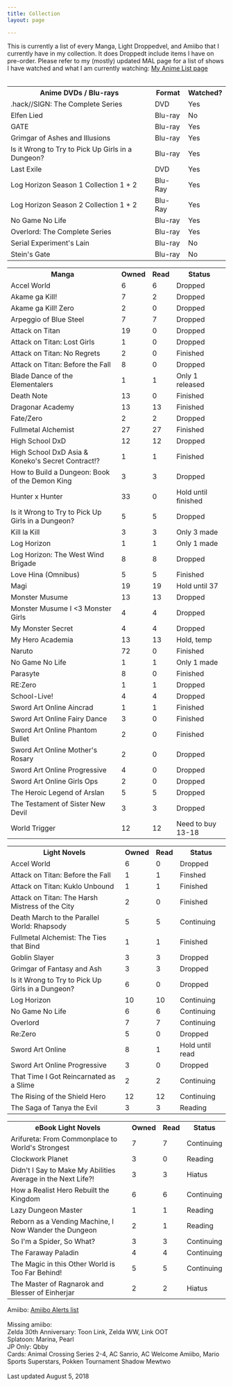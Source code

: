 ```yaml
---
title: Collection
layout: page

---
```

<p>This is currently a list of every Manga, Light Droppedvel, and Amiibo that I currently have in my collection. It does Droppedt include items I have on pre-order. Please refer to my (mostly) updated MAL page for a list of shows I have watched and what I am currently watching:
<a href="https://myanimelist.net/animelist/OtakuShowboat">My Anime List page</a>
<br />
<br />
<table id="Anime">
<tr>
<th>Anime DVDs / Blu-rays</th>
<th>Format</th>
<th>Watched?</th>
</tr>
<tr>
<td>.hack//SIGN: The Complete Series</td>
<td>DVD</td>
<td>Yes</td>
</tr>
<tr>
<td>Elfen Lied</td>
<td>Blu-ray</td>
<td>No</td>
</tr>
<tr>
<td>GATE</td>
<td>Blu-ray</td>
<td>Yes</td>
</tr>
<tr>
<td>Grimgar of Ashes and Illusions</td>
<td>Blu-ray</td>
<td>Yes</td>
</tr>
<tr>
<td>Is it Wrong to Try to Pick Up Girls in a Dungeon?</td>
<td>Blu-ray</td>
<td>Yes</td>
</tr>
<tr>
<td>Last Exile</td>
<td>DVD</td>
<td>Yes</td>
</tr>
<tr>
<td>Log Horizon Season 1 Collection 1 + 2</td>
<td>Blu-Ray</td>
<td>Yes</td>
</tr>
<tr>
<td>Log Horizon Season 2 Collection 1 + 2</td>
<td>Blu-Ray</td>
<td>Yes</td>
</tr>
<tr>
<td>No Game No Life</td>
<td>Blu-ray</td>
<td>Yes</td>
</tr>
<tr>
<td>Overlord: The Complete Series</td>
<td>Blu-ray</td>
<td>Yes</td>
</tr>
<tr>
<td>Serial Experiment's Lain</td>
<td>Blu-ray</td>
<td>No</td>
</tr>
<tr>
<td>Stein's Gate</td>
<td>Blu-ray</td>
<td>No</td>
</tr>
</table>

<table id="Manga">
<tr>
<th>Manga</th>
<th>Owned</th>
<th>Read</th>
<th>Status</th>
</tr>
<tr>
<td>Accel World</td>
<td>6</td>
<td>6</td>
<td>Dropped</td>
</tr>
<tr>
<td>Akame ga Kill!</td>
<td>7</td>
<td>2</td>
<td>Dropped</td>
</tr>
<tr>
<td>Akame ga Kill! Zero</td>
<td>2</td>
<td>0</td>
<td>Dropped</td>
</tr>
<tr>
<td>Arpeggio of Blue Steel</td>
<td>7</td>
<td>7</td>
<td>Dropped</td>
</tr>
<tr>
<td>Attack on Titan</td>
<td>19</td>
<td>0</td>
<td>Dropped</td>
</tr>
<tr>
<td>Attack on Titan: Lost Girls</td>
<td>1</td>
<td>0</td>
<td>Dropped</td>
</tr>
<tr>
<td>Attack on Titan: No Regrets</td>
<td>2</td>
<td>0</td>
<td>Finished</td>
</tr>
<tr>
<td>Attack on Titan: Before the Fall</td>
<td>8</td>
<td>0</td>
<td>Dropped</td>
</tr>
<tr>
<td>Blade Dance of the Elementalers</td>
<td>1</td>
<td>1</td>
<td>Only 1 released</td>
</tr>
<tr>
<td>Death Note</td>
<td>13</td>
<td>0</td>
<td>Finished</td>
</tr>
<tr>
<td>Dragonar Academy</td>
<td>13</td>
<td>13</td>
<td>Finished</td>
</tr>
<tr>
<td>Fate/Zero</td>
<td>2</td>
<td>2</td>
<td>Dropped</td>
</tr>
<tr>
<td>Fullmetal Alchemist</td>
<td>27</td>
<td>27</td>
<td>Finished</td>
</tr>
<tr>
<td>High School DxD</td>
<td>12</td>
<td>12</td>
<td>Dropped</td>
</tr>
<tr>
<td>High School DxD Asia & Koneko's Secret Contract!?</td>
<td>1</td>
<td>1</td>
<td>Finished</td>
</tr>
<tr>
<td>How to Build a Dungeon: Book of the Demon King</td>
<td>3</td>
<td>3</td>
<td>Dropped</td>
</tr>
<tr>
<td>Hunter x Hunter</td>
<td>33</td>
<td>0</td>
<td>Hold until finished</td>
</tr>
<tr>
<td>Is it Wrong to Try to Pick Up Girls in a Dungeon?</td>
<td>5</td>
<td>5</td>
<td>Dropped</td>
</tr>
<tr>
<td>Kill la Kill</td>
<td>3</td>
<td>3</td>
<td>Only 3 made</td>
</tr>
<tr>
<td>Log Horizon</td>
<td>1</td>
<td>1</td>
<td>Only 1 made</td>
</tr>
<tr>
<td>Log Horizon: The West Wind Brigade</td>
<td>8</td>
<td>8</td>
<td>Dropped</td>
</tr>
<tr>
<td>Love Hina (Omnibus)</td>
<td>5</td>
<td>5</td>
<td>Finished</td>
</tr>
<tr>
<td>Magi</td>
<td>19</td>
<td>19</td>
<td>Hold until 37</td>
</tr>
<tr>
<td>Monster Musume</td>
<td>13</td>
<td>13</td>
<td>Dropped</td>
</tr>
<tr>
<td>Monster Musume I <3 Monster Girls</td>
<td>4</td>
<td>4</td>
<td>Dropped</td>
</tr>
<tr>
<td>My Monster Secret</td>
<td>4</td>
<td>4</td>
<td>Dropped</td>
</tr>
<tr>
<td>My Hero Academia</td>
<td>13</td>
<td>13</td>
<td>Hold, temp</td>
</tr>
<tr>
<td>Naruto</td>
<td>72</td>
<td>0</td>
<td>Finished</td>
</tr>
<tr>
<td>No Game No Life</td>
<td>1</td>
<td>1</td>
<td>Only 1 made</td>
</tr>
<tr>
<td>Parasyte</td>
<td>8</td>
<td>0</td>
<td>Finished</td>
</tr>
<tr>
<td>RE:Zero</td>
<td>1</td>
<td>1</td>
<td>Dropped</td>
</tr>
<tr>
<td>School-Live!</td>
<td>4</td>
<td>4</td>
<td>Dropped</td>
</tr>
<tr>
<td>Sword Art Online Aincrad</td>
<td>1</td>
<td>1</td>
<td>Finished</td>
</tr>
<tr>
<td>Sword Art Online Fairy Dance</td>
<td>3</td>
<td>0</td>
<td>Finished</td>
</tr>
<tr>
<td>Sword Art Online Phantom Bullet</td>
<td>2</td>
<td>0</td>
<td>Finished</td>
</tr>
<tr>
<td>Sword Art Online Mother's Rosary</td>
<td>2</td>
<td>0</td>
<td>Dropped</td>
</tr>
<tr>
<td>Sword Art Online Progressive</td>
<td>4</td>
<td>0</td>
<td>Dropped</td>
</tr>
<tr>
<td>Sword Art Online Girls Ops</td>
<td>2</td>
<td>0</td>
<td>Dropped</td>
</tr>
<tr>
<td>The Heroic Legend of Arslan</td>
<td>5</td>
<td>5</td>
<td>Dropped</td>
</tr>
<tr>
<td>The Testament of Sister New Devil</td>
<td>3</td>
<td>3</td>
<td>Dropped</td>
</tr>
<tr>
<td>World Trigger</td>
<td>12</td>
<td>12</td>
<td>Need to buy 13-18</td>
</tr>
</table>

<table id="LNs">
<tr>
<th>Light Novels</th>
<th>Owned</th>
<th>Read</th>
<th>Status</th>
</tr>
<tr>
<td>Accel World</td>
<td>6</td>
<td>0</td>
<td>Dropped</td>
</tr>
<tr>
<td>Attack on Titan: Before the Fall</td>
<td>1</td>
<td>1</td>
<td>Finshed</td>
</tr>
<tr>
<td>Attack on Titan: Kuklo Unbound</td>
<td>1</td>
<td>1</td>
<td>Finished</td>
</tr>
<tr>
<td>Attack on Titan: The Harsh Mistress of the City</td>
<td>2</td>
<td>0</td>
<td>Finished</td>
</tr>
<tr>
<td>Death March to the Parallel World: Rhapsody</td>
<td>5</td>
<td>5</td>
<td>Continuing</td>
</tr>
<tr>
<td>Fullmetal Alchemist: The Ties that Bind</td>
<td>1</td>
<td>1</td>
<td>Finished</td>
</tr>
<tr>
<td>Goblin Slayer</td>
<td>3</td>
<td>3</td>
<td>Dropped</td>
</tr>
<tr>
<td>Grimgar of Fantasy and Ash</td>
<td>3</td>
<td>3</td>
<td>Dropped</td>
</tr>
<tr>
<td>Is it Wrong to Try to Pick Up Girls in a Dungeon?</td>
<td>6</td>
<td>0</td>
<td>Dropped</td>
<tr>
<td>Log Horizon</td>
<td>10</td>
<td>10</td>
<td>Continuing</td>
</tr>
<tr>
<td>No Game No Life</td>
<td>6</td>
<td>6</td>
<td>Continuing</td>
</tr>
<tr>
<td>Overlord</td>
<td>7</td>
<td>7</td>
<td>Continuing</td>
</tr>
<tr>
<td>Re:Zero</td>
<td>5</td>
<td>0</td>
<td>Dropped</td>
</tr>
<tr>
<td>Sword Art Online</td>
<td>8</td>
<td>1</td>
<td>Hold until read</td>
</tr>
<tr>
<td>Sword Art Online Progressive</td>
<td>3</td>
<td>0</td>
<td>Dropped</td>
</tr>
<tr>
<td>That Time I Got Reincarnated as a Slime</td>
<td>2</td>
<td>2</td>
<td>Continuing</td>
</tr>
<tr>
<td>The Rising of the Shield Hero</td>
<td>12</td>
<td>12</td>
<td>Continuing</td>
</tr>
<tr>
<td>The Saga of Tanya the Evil</td>
<td>3</td>
<td>3</td>
<td>Reading</td>
</tr>
</table>

<table id="eBooks">
<tr>
<th>eBook Light Novels</th>
<th>Owned</th>
<th>Read</th>
<th>Status</th>
</tr>
<tr>
<td>Arifureta: From Commonplace to World's Strongest</td>
<td>7</td>
<td>7</td>
<td>Continuing</td>
</tr>
<tr>
<td>Clockwork Planet</td>
<td>3</td>
<td>0</td>
<td>Reading</td>
</tr>
<tr>
<td>Didn't I Say to Make My Abilities Average in the Next Life?!</td>
<td>3</td>
<td>3</td>
<td>Hiatus</td>
</tr>
<tr>
<td>How a Realist Hero Rebuilt the Kingdom</td>
<td>6</td>
<td>6</td>
<td>Continuing</td>
</tr>
<tr>
  <td>Lazy Dungeon Master</td>
  <td>1</td>
  <td>1</td>
  <td>Reading</td>
</tr>
<tr>
<td>Reborn as a Vending Machine, I Now Wander the Dungeon</td>
<td>2</td>
<td>1</td>
<td>Reading</td>
</tr>
<tr>
<td>So I'm a Spider, So What?</td>
<td>3</td>
<td>3</td>
<td>Continuing</td>
</tr>
<tr>
<td>The Faraway Paladin</td>
<td>4</td>
<td>4</td>
<td>Continuing</td>
</tr>
<tr>
  <td>The Magic in this Other World is Too Far Behind!</td>
  <td>5</td>
  <td>5</td>
  <td>Continuing</td>
</tr>
<tr>
<td>The Master of Ragnarok and Blesser of Einherjar</td>
<td>2</td>
<td>2</td>
<td>Hiatus</td>
</tr>
</table>

Amiibo:
<a href="https://www.amiiboalerts.com/user/OtakuShowboat" target="_blank" rel="Droppedopener">Amiibo Alerts list</a>
<br />
<br />
Missing amiibo:<br />
Zelda 30th Anniversary: Toon Link, Zelda WW, Link OOT<br />
Splatoon: Marina, Pearl<br />
JP Only: Qbby<br />
Cards: Animal Crossing Series 2-4, AC Sanrio, AC Welcome Amiibo, Mario Sports Superstars, Pokken Tournament Shadow Mewtwo<br />
<br />
Last updated August 5, 2018 </p>